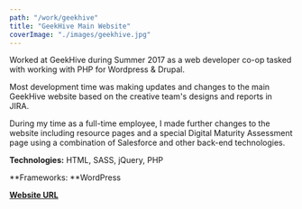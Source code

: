 ```yaml
---
path: "/work/geekhive"
title: "GeekHive Main Website"
coverImage: "./images/geekhive.jpg"
---
```

Worked at GeekHive during Summer 2017 as a web developer co-op tasked with working with PHP for Wordpress & Drupal.

Most development time was making updates and changes to the main GeekHive website based on the creative team's designs and reports in JIRA.

During my time as a full-time employee, I made further changes to the website including resource pages and a special Digital Maturity Assessment page using a combination of Salesforce and other back-end technologies.

**Technologies:** HTML, SASS, jQuery, PHP

**Frameworks: **WordPress

[**Website URL**](https://www.geekhive.com/)